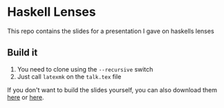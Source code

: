 # Haskell Lenses

This repo contains the slides for a presentation I gave on haskells lenses

## Build it

1. You need to clone using the `--recursive` switch
2. Just call `latexmk` on the `talk.tex` file

If you don't want to build the slides yourself, you can also download them [here](https://raw.githubusercontent.com/LukasPietzschmann/haskell-lenses/build/talk.pdf) or [here](https://github.com/LukasPietzschmann/haskell-lenses/blob/build/talk.pdf).
